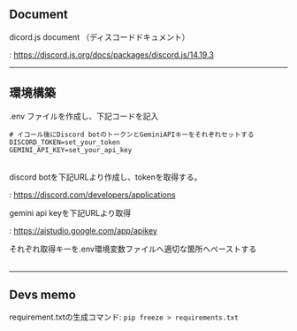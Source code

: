 ## Document
dicord.js document （ディスコードドキュメント）

: https://discord.js.org/docs/packages/discord.js/14.19.3

---
## 環境構築

.env ファイルを作成し、下記コードを記入
  
```
# イコール後にDiscord botのトークンとGeminiAPIキーをそれぞれセットする
DISCORD_TOKEN=set_your_token
GEMINI_API_KEY=set_your_api_key
```
<br>
discord botを下記URLより作成し、tokenを取得する。

: https://discord.com/developers/applications

gemini api keyを下記URLより取得

: https://aistudio.google.com/app/apikey

それぞれ取得キーを.env環境変数ファイルへ適切な箇所へペーストする  
<br>

---
## Devs memo

requirement.txtの生成コマンド:
```pip freeze > requirements.txt```

